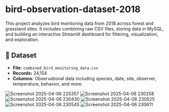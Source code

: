 # bird-observation-dataset-2018
This project analyzes bird monitoring data from 2018 across forest and grassland sites. It includes combining raw CSV files, storing data in MySQL, and building an interactive Streamlit dashboard for filtering, visualization, and exploration.
## 📁 Dataset

- **File:** `combined_bird_monitoring_data.csv`
- **Records:** 24,154
- **Columns:** Observational data including species, date, site, observer, temperature, behavior, and more.

![Screenshot 2025-04-06 225357](https://github.com/user-attachments/assets/74fa7bad-2413-4a30-b107-e16304c1499e)
![Screenshot 2025-04-06 230258](https://github.com/user-attachments/assets/332369c8-4932-4f37-ba8e-caaed5780ac0)
![Screenshot 2025-04-06 230430](https://github.com/user-attachments/assets/a91faa72-31a8-41c0-b430-276bdab33d05)
![Screenshot 2025-04-06 230525](https://github.com/user-attachments/assets/19c54ba7-c0f6-415e-be50-d1634ad2874b)
![Screenshot 2025-04-06 230545](https://github.com/user-attachments/assets/372b7106-18a9-44fa-8055-3269a437f2f0)
![Screenshot 2025-04-06 230611](https://github.com/user-attachments/assets/5c638458-266a-4df2-95db-cb597d9094f2)



